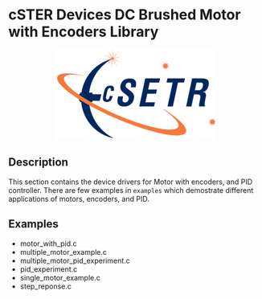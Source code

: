 # cSTER Devices DC Brushed Motor with Encoders Library

<div align="center">
<p>
<img src="../resources/images/cSTER_logo.png"></p>
</div>

## Description
This section contains the device drivers for Motor with encoders, and PID controller. There are few examples in  `examples`
which demostrate different applications of motors, encoders, and PID. 

## Examples
- motor_with_pid.c
- multiple_motor_example.c
- multiple_motor_pid_experiment.c
- pid_experiment.c
- single_motor_example.c
- step_reponse.c

